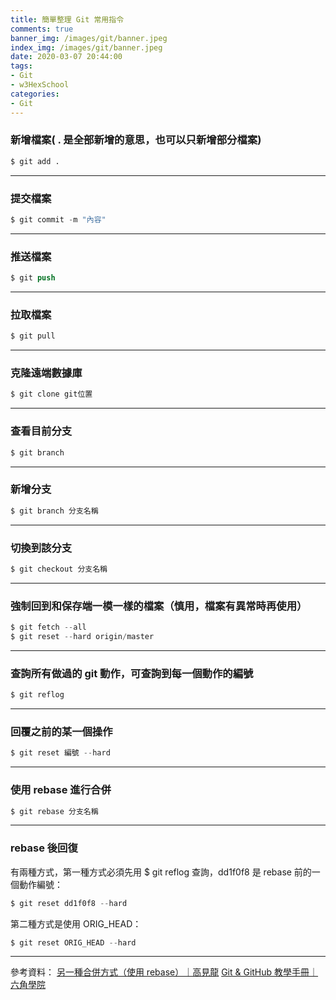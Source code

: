 ```yaml
---
title: 簡單整理 Git 常用指令
comments: true
banner_img: /images/git/banner.jpeg
index_img: /images/git/banner.jpeg
date: 2020-03-07 20:44:00
tags: 
- Git
- w3HexSchool
categories: 
- Git
---
```


### 新增檔案( . 是全部新增的意思，也可以只新增部分檔案)
```s
$ git add .
```
---------------------------------------
### 提交檔案
```s
$ git commit -m "內容"
```
---------------------------------------
### 推送檔案
```s
$ git push
```
---------------------------------------
### 拉取檔案
```s
$ git pull
```
---------------------------------------
### 克隆遠端數據庫
```s
$ git clone git位置
```
---------------------------------------
### 查看目前分支
```s
$ git branch
```
---------------------------------------
### 新增分支
```s
$ git branch 分支名稱
```
---------------------------------------
### 切換到該分支
```s
$ git checkout 分支名稱
```
---------------------------------------
### 強制回到和保存端一模一樣的檔案（慎用，檔案有異常時再使用）
```s
$ git fetch --all
$ git reset --hard origin/master
```
---------------------------------------
### 查詢所有做過的 git 動作，可查詢到每一個動作的編號
```s
$ git reflog
```
---------------------------------------
### 回覆之前的某一個操作
```s
$ git reset 編號 --hard
```
---------------------------------------
### 使用 rebase 進行合併
```s
$ git rebase 分支名稱
```
---------------------------------------
### rebase 後回復
有兩種方式，第一種方式必須先用 $ git reflog 查詢，dd1f0f8 是 rebase 前的一個動作編號：
```s
$ git reset dd1f0f8 --hard
```
第二種方式是使用 ORIG_HEAD：
```s
$ git reset ORIG_HEAD --hard 
```
---------------------------------------
參考資料：
[另一種合併方式（使用 rebase）｜高見龍](https://www.youtube.com/watch?v=HeF7dwVyzow&feature=emb_err_watch_on_yt)
[Git & GitHub 教學手冊｜六角學院](https://w3c.hexschool.com/git/cfdbd310?fbclid=IwAR0cO3-A9voMoOPIA-qnZWbm2o7TNICwsJc4J0rnbZxCcNy8sBVs7NU9OmQ)